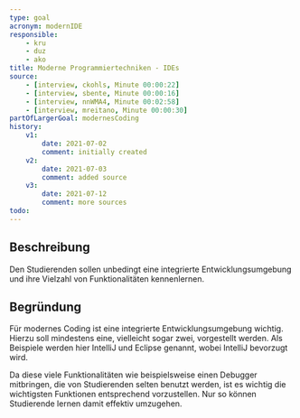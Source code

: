 ```yaml
---
type: goal
acronym: modernIDE
responsible: 
    - kru
    - duz
    - ako
title: Moderne Programmiertechniken - IDEs
source:
    - [interview, ckohls, Minute 00:00:22]
    - [interview, sbente, Minute 00:00:16]
    - [interview, nnWMA4, Minute 00:02:58]
    - [interview, mreitano, Minute 00:00:30]
partOfLargerGoal: modernesCoding
history:
    v1:
        date: 2021-07-02
        comment: initially created
    v2:
        date: 2021-07-03
        comment: added source
    v3:
        date: 2021-07-12
        comment: more sources
todo: 
---
```


## Beschreibung

Den Studierenden sollen unbedingt eine integrierte Entwicklungsumgebung und ihre Vielzahl von Funktionalitäten kennenlernen.

## Begründung

Für modernes Coding ist eine integrierte Entwicklungsumgebung wichtig. Hierzu soll mindestens eine, vielleicht sogar zwei, vorgestellt werden. Als Beispiele werden hier IntelliJ und Eclipse genannt, wobei IntelliJ bevorzugt wird. 

Da diese viele Funktionalitäten wie beispielsweise einen Debugger mitbringen, die von Studierenden selten benutzt werden, ist es wichtig die wichtigsten Funktionen entsprechend vorzustellen. Nur so können Studierende lernen damit effektiv umzugehen.
